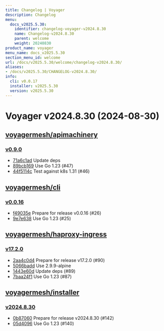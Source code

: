```yaml
---
title: Changelog | Voyager
description: Changelog
menu:
  docs_v2025.5.30:
    identifier: changelog-voyager-v2024.8.30
    name: Changelog-v2024.8.30
    parent: welcome
    weight: 20240830
product_name: voyager
menu_name: docs_v2025.5.30
section_menu_id: welcome
url: /docs/v2025.5.30/welcome/changelog-v2024.8.30/
aliases:
- /docs/v2025.5.30/CHANGELOG-v2024.8.30/
info:
  cli: v0.0.17
  installer: v2025.5.30
  version: v2025.5.30
---
```


# Voyager v2024.8.30 (2024-08-30)


## [voyagermesh/apimachinery](https://github.com/voyagermesh/apimachinery)

### [v0.9.0](https://github.com/voyagermesh/apimachinery/releases/tag/v0.9.0)

- [71a6c1ad](https://github.com/voyagermesh/apimachinery/commit/71a6c1ad) Update deps
- [89bcb169](https://github.com/voyagermesh/apimachinery/commit/89bcb169) Use Go 1.23 (#47)
- [44f5114c](https://github.com/voyagermesh/apimachinery/commit/44f5114c) Test against k8s 1.31 (#46)



## [voyagermesh/cli](https://github.com/voyagermesh/cli)

### [v0.0.16](https://github.com/voyagermesh/cli/releases/tag/v0.0.16)

- [f49035e](https://github.com/voyagermesh/cli/commit/f49035e) Prepare for release v0.0.16 (#26)
- [9e7e638](https://github.com/voyagermesh/cli/commit/9e7e638) Use Go 1.23 (#25)



## [voyagermesh/haproxy-ingress](https://github.com/voyagermesh/haproxy-ingress)

### [v17.2.0](https://github.com/voyagermesh/haproxy-ingress/releases/tag/v17.2.0)

- [2aa4c0d4](https://github.com/voyagermesh/haproxy-ingress/commit/2aa4c0d46) Prepare for release v17.2.0 (#90)
- [5066badd](https://github.com/voyagermesh/haproxy-ingress/commit/5066badd0) Use 2.9.9-alpine
- [1443e60d](https://github.com/voyagermesh/haproxy-ingress/commit/1443e60d4) Update deps (#89)
- [7baa24f1](https://github.com/voyagermesh/haproxy-ingress/commit/7baa24f15) Use Go 1.23 (#87)



## [voyagermesh/installer](https://github.com/voyagermesh/installer)

### [v2024.8.30](https://github.com/voyagermesh/installer/releases/tag/v2024.8.30)

- [0b87060](https://github.com/voyagermesh/installer/commit/0b87060) Prepare for release v2024.8.30 (#142)
- [05d4096](https://github.com/voyagermesh/installer/commit/05d4096) Use Go 1.23 (#140)




